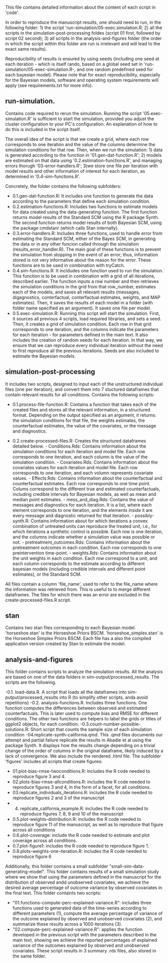 This file contains detailed information about the content of each script in 'code'.

In order to reproduce the manuscript results, one should need to run, in the following folder: 1) the script 'run-simulation/05-exec.simulation.R; 2) all the scripts in the simulation-post-processing foldes (script 01 first, followed by script 02 second); 3) all scripts in the analysis-and-figures folder (the order in which the script within this folder are run is irrelevant and will lead to the exact same results).

Reproducibility of results is ensured by using seeds (including one seed at each iteration - which is itself rando, based on a global seed set in 'run-simulation/05-exec-simulation.R-, and one random predefined seed for each bayesian model). Please note that for exact reproducibility, especially for the Bayesian models, software and operating system requirements will apply (see requirements.txt for more info).

## run-simulation. 

Contains code required to rerun the simulation. Running the script '05.exec-simulation.R' is sufficient to start the simulation, provided you adjust the cluster configuration to your PC's configuration. An explanation of how to do this is included in the script itself. 

The overall idea of the script is that we create a grid, where each row corresponds to one iteration and the value of the columns determine the simulation conditions for that row. Then, when we run the simulation: 1) data is generated according to the function in '01.gen-dat-function.R'; 2) models are estimated on that data using '0.2.estimation-functions.R', and managing errors thorugh '03-error-handlers.R'; 3)we store one file per iteration with model results and other information of interest for each iteration, as determined in '0.4-sim-functions.R'.

Concretely, the folder contains the following subfolders:
  - 0.1.gen-dat-function.R: It includes one function to generate the data according to the parameters that define each simulation condition.
  - 0.2.estimation-functions.R: Includes two functions to estimate models for data created using the data-generating function. The first function returns model results of the Standard SCM using the R package Synth. The second function returns model results of both Bayesian SCM, using the package cmdstanr (which calls Stan internally).
  - 0.3.error-handlers.R: Includes three functions, used to handle error from estimating the Standard SCM, either of the Bayes SCM, in generating the data or in any other funcion called through the simulation (results_error_handler.R). The main goal of these functions is to prevent the simulation from stopping in the event of an error; thus, information stored is not very informative about the reason for the error. These functions are to be used in combination with tryCatch.
  - 0.4.sim-functions.R: It incldudes one function used to run the simulation. This function is to be used in combination with a grid of all iterations, described earlier. The function inputs a row number and then retrieves the simulation conditions in the grid from that row_number, estimates each of the models, and saves all relevant results (messages, digagnostics, conterfactual, conterfactual estimates, weights, and MAP estimates). Then, it saves the results of each model in a folder (with folder name specified as an argument). It saves one file per model.
  - 0.5.exec-simulation.R: Running this script will start the simulation. First, it sources all previous 4 scripts, load required libraries, and sets a seed. Then, it creates a grid of simulation condition. Each row in that grid corresponds to one iteration, and the columns indicate the parameters for each iteration - for parameters defined in the main text. It also includes the creation of random seeds for each iteration. In that way, we ensure that we can reproduce every individual iteration without the need to first reproduce all the previous iterations. Seeds are also included to estimate the Bayesian models.

## simulation-post-processing

It includes two scripts, designed to input each of the unstructured individual files (one per iteration), and convert them into 7 stuctured dataframes that contain relevant results for all conditions. Contains the following scripts:

   - 0.1.process-file-function.R: Contains a function that takes each of the created files and stores all the relevant information, in a structured format. Depending on the output specified as an argument, it returns: the simulation conditions for that file, the weights estimates, the counterfactual estimates, the value of the covariates, or the message and diagnostics. 

   - 0.2.create-processed-files.R: Creates the structured dataframes detailed below.
	- Conditions.Rds: Contains information about the simulation conditions for each iteration and model file. Each row corresponds to one iteration, and each column is the value of the simulation condition.
	- Covariates.Rds: Contains information about the covariates values for each iteration and model file. Each row corresponds to one iteration, and each volumn represents covariate values.
	- Effects.Rds: Contains information about the counterfactual and counterfactual estimates. Each row corresponds to one time point. Colums correspond to the different true and estimated counterfactuals, including credible intervals for Bayesian models, as well as mean and median point estimates.
	- mess_and_diag.Rds: Contains the value of messages and diagnostics for each iteration. It is a list, where each element corresponds to one iteration, and the elements inside it are every message and diagnostic returned for that iteration.
	- possibly-synth.R: Contains information about for which iterations a convex combination of untreated units can reproduce the treated unit, i.e., for which iterations a synthetic control is possible. Each row is one iteration, and the columns indicate whether a simulation value was possible or not.
	- pretreatment_outcomes.Rds: Contains information about the pretreatment outcomes in each condition. Each row corresponds to one preintervention time-point.
	- weights.Rds: Contains information about the unit weights in each condition. Each row correspond to a unit, and each column corresponds to the estimate according to different bayesian models (including credible intervals and different point estimates), or the Standard SCM.

All files contain a column 'file_name', used to refer to the file_name where the information was retrieved from. This is useful to to merge different dataframes. The files for which there was an error are excluded in the create-processed-files.R script.

## stan

Contains two stan files corresponding to each Bayesian model. 'horseshoe.stan' is the Horseshoe Priors BSCM. 'horseshoe_simplex.stan' is the Horseshoe Simplex Priors BSCM. Each file has a also the compiled application version created by Stan to estimate the model.

## analysis-and-figures

This folder contains scripts to analyze the simulation results. All the analysis are based on one of the data folders in sim-output/processed_results. The scripts are the following.

  -0.1. load-data.R. A script that loads all the dataframes into sim-putput/processed_results into R (to simplify other scripts, anda avoid repetitions)
  -0.2. analysis-functions.R. Includes three functions. One function computes the differences between observed and estimated counterfactuals. This is later used to compute bias and RMSE for different conditions. The other two functions are helpers to label the grids or titles of ggplot2 objects, for each condition.
  -0.3.count-number-possible-solutions.R: Short script that counts the sample size of each simulation condition
  -04.replicate-synth-california.qmd. This .qmd files documents our attempt and partial failure replicate the results in Abadie et al using the package Synth. It displays how the results change depending on a trivial change of the order of columns in the original dataframe, likely induced by a lack of convergence. We also include the rendered .html file.
The subfolder 'figures' includes all scripts that create figures:
  - 01.plot-bias-rmse-twoconditions.R: includes the R code needed to reproduce figure 3 and 4.
  - 02.plots-bias-rmse-allconditions.R: includes the R code needed to reproduce figures 3 and 4, in the form of a facet, for all conditions.
  - 03.replicate_individuals_iterations.R: includes the R code needed to reproduce figures 2 and 3 of the manuscript
  - 04. replicate_california_example.R: includes the R code needed to reproduce figures 7, 8, 9 and 10 of the manuscript
  - 0.5.plot-weights-distribution.R: includes the R code needed to reproduce figure 11 of the manuscript, as well as to reproduce that figure across all conditions
  - 0.6.plot-coverage: include the R code needed to estimate and plot coverage across all conditions. 
  - 0.7.plot-figure1: includes the R code needed to reproduce figure 1.
  - 0.8.plots-weights-one-iteration.R: includes the R code needed to reproduce figure 6

Additionally, this folder contains a small subfolder "small-sim-data-generating-model". This folder contains results of a small simulation study where we show that using the parameters defined in the manuscript for the distribution of observed andd unobserved covariates, we achieve the desired average percentage of outcome variance by observed covariates in the final text. This folder containts two scripts:
  - "01.functions-compute-perc-explained-variance.R": includes three functions used to generated data of the time-series according to different parameters (1), compute the average percentage of variance of the outcome explained by observed and unobserved covariates (2), and summarize these results across a 1000 iterations (3).
  - "02.compute-perc-explained-variance.R": applies the function developed in the previous script with the parameters described in the main text, showing we achieve the reported percentages of explained variance of the outcomes explained by observed and unobserved covariates. These script results in 3 summary .rds files, also stored in the same folder.

